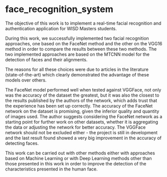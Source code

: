 # face_recognition_system

The objective of this work is to implement a real-time facial recognition and authentication application for WISD Masters students.

During this work, we successfully implemented two facial recognition approaches, one based on the FaceNet method and the other on the VGG16 method in order to compare the results between these two methods. The two implemented approaches are based on the MTCNN model for the detection of faces and their alignments.

The reasons for all these choices were due to articles in the literature (state-of-the-art) which clearly demonstrated the advantage of these models over others.

The FaceNet model performed well when tested against VGGFace, not only was the accuracy of the dataset the greatest, but it was also the closest to the results published by the authors of the network, which adds trust that the experience has been set up correctly. The accuracy of the FaceNet network on the dataset is promising, given the inferior quality and quantity of images used. The author suggests considering the FaceNet network as a starting point for further work on other datasets, whether it is aggregating the data or adjusting the network for better accuracy. The VGGFace network should not be excluded either - the project is still in development and the last result found showed a very big improvement in the accuracy of detecting faces.

This work can be carried out with other methods either with approaches based on Machine Learning or with Deep Learning methods other than those presented in this work in order to improve the detection of the characteristics presented in the human face.
